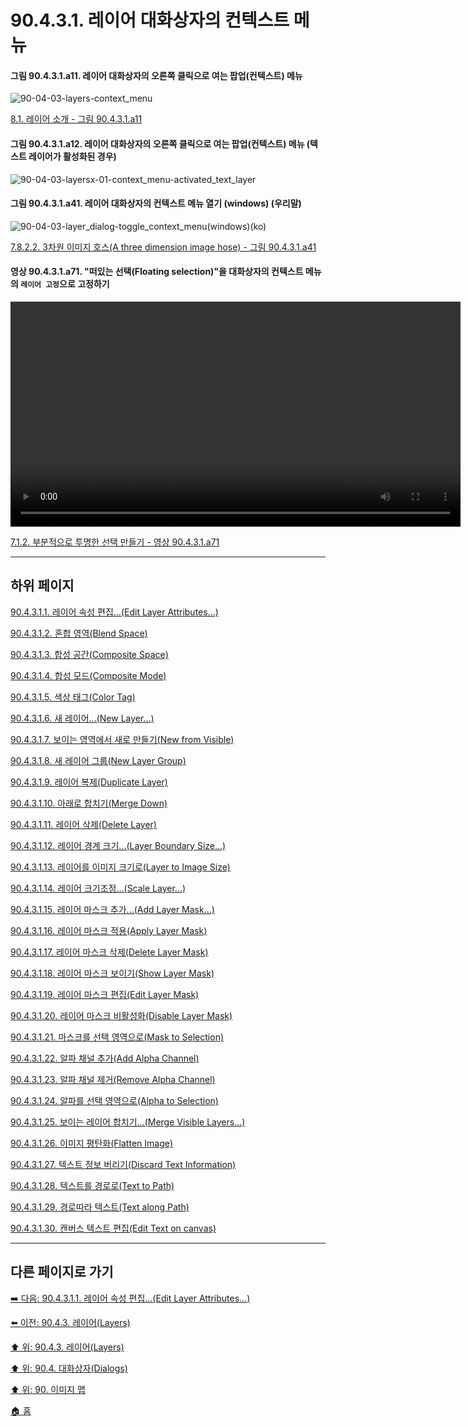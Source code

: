 # 90.4.3.1. 레이어 대화상자의 컨텍스트 메뉴

<a id="90-04-03-01-a11"></a>

#### 그림 90.4.3.1.a11. 레이어 대화상자의 오른쪽 클릭으로 여는 팝업(컨텍스트) 메뉴
![90-04-03-layers-context_menu](https://github.com/wonder13662/gimp/assets/15767104/8af04c42-4bdb-42f1-a95e-7f870b07b11b)

[8.1. 레이어 소개 - 그림 90.4.3.1.a11](./08-01-00-introduction-to-layers.md#90-04-03-01-a11)

<a id="90-04-03-01-a12"></a>

#### 그림 90.4.3.1.a12. 레이어 대화상자의 오른쪽 클릭으로 여는 팝업(컨텍스트) 메뉴 (텍스트 레이어가 활성화된 경우)
![90-04-03-layersx-01-context_menu-activated_text_layer](https://github.com/wonder13662/gimp/assets/15767104/dcfb1093-cf5c-41d9-b0f6-b05237025986)

<a id="90-04-03-01-a41"></a>

#### 그림 90.4.3.1.a41. 레이어 대화상자의 컨텍스트 메뉴 열기 (windows) (우리말)
![90-04-03-layer_dialog-toggle_context_menu(windows)(ko)](https://github.com/wonder13662/gimp/assets/15767104/faac9099-0657-4cd8-8bc0-b1bce6a098b6)

[7.8.2.2. 3차원 이미지 호스(A three dimension image hose) - 그림 90.4.3.1.a41](./07-08-02-02-three_dimension_image_hose.md#90-04-03-01-a41)

<a id="90-04-03-01-a71"></a>

#### 영상 90.4.3.1.a71. "떠있는 선택(Floating selection)"을 대화상자의 컨텍스트 메뉴의 `레이어 고정`으로 고정하기
<video controls="controls" width="720" src="https://github.com/wonder13662/gimp/assets/15767104/4ea970be-7bdb-4b9b-8c05-fdc3d899aae2"></video>

[7.1.2. 부분적으로 투명한 선택 만들기 - 영상 90.4.3.1.a71](./07-01-02-making_a_selection_partially_transparent.md#90-04-03-01-a71)

***

## 하위 페이지

[90.4.3.1.1. 레이어 속성 편집...(Edit Layer Attributes...)](./90-04-03-01-01-edit_layer_attributes.md)

[90.4.3.1.2. 혼합 영역(Blend Space)](./90-04-03-01-02-blend_space.md)

[90.4.3.1.3. 합성 공간(Composite Space)](./90-04-03-01-03-composite_space.md)

[90.4.3.1.4. 합성 모드(Composite Mode)](./90-04-03-01-04-composite_mode.md)

[90.4.3.1.5. 색상 태그(Color Tag)](./90-04-03-01-05-color_tag.md)

[90.4.3.1.6. 새 레이어...(New Layer...)](./90-04-03-01-06-new_layer.md)

[90.4.3.1.7. 보이는 영역에서 새로 만들기(New from Visible)](./90-04-03-01-07-new_from_visible.md)

[90.4.3.1.8. 새 레이어 그룹(New Layer Group)](./90-04-03-01-08-new_layer_group.md)

[90.4.3.1.9. 레이어 복제(Duplicate Layer)](./90-04-03-01-09-duplicate_layer.md)

[90.4.3.1.10. 아래로 합치기(Merge Down)](./90-04-03-01-10-merge_down.md)

[90.4.3.1.11. 레이어 삭제(Delete Layer)](./90-04-03-01-11-delete_layer.md)

[90.4.3.1.12. 레이어 경계 크기...(Layer Boundary Size...)](./90-04-03-01-12-layer_boundary_size.md)

[90.4.3.1.13. 레이어를 이미지 크기로(Layer to Image Size)](./90-04-03-01-13-layer_to_image_size.md)

[90.4.3.1.14. 레이어 크기조정...(Scale Layer...)](./90-04-03-01-14-scale_layer.md)

[90.4.3.1.15. 레이어 마스크 추가...(Add Layer Mask...)](./90-04-03-01-15-add_layer_mask.md)

[90.4.3.1.16. 레이어 마스크 적용(Apply Layer Mask)](./90-04-03-01-16-apply_layer_mask.md)

[90.4.3.1.17. 레이어 마스크 삭제(Delete Layer Mask)](./90-04-03-01-17-delete_layer_mask.md)

[90.4.3.1.18. 레이어 마스크 보이기(Show Layer Mask)](./90-04-03-01-18-show_layer_mask.md)

[90.4.3.1.19. 레이어 마스크 편집(Edit Layer Mask)](./90-04-03-01-19-edit_layer_mask.md)

[90.4.3.1.20. 레이어 마스크 비활성화(Disable Layer Mask)](./90-04-03-01-20-disable_layer_mask.md)

[90.4.3.1.21. 마스크를 선택 영역으로(Mask to Selection)](./90-04-03-01-21-mask_to_selection.md)

[90.4.3.1.22. 알파 채널 추가(Add Alpha Channel)](./90-04-03-01-22-add_alpha_channel.md)

[90.4.3.1.23. 알파 채널 제거(Remove Alpha Channel)](./90-04-03-01-23-remove_alpha_channel.md)

[90.4.3.1.24. 알파를 선택 영역으로(Alpha to Selection)](./90-04-03-01-24-alpha_to_selection.md)

[90.4.3.1.25. 보이는 레이어 합치기...(Merge Visible Layers...)](./90-04-03-01-25-merge_visible_layers.md)

[90.4.3.1.26. 이미지 평탄화(Flatten Image)](./90-04-03-01-26-flatten_image.md)

[90.4.3.1.27. 텍스트 정보 버리기(Discard Text Information)](./90-04-03-01-27-discard_text_information.md)

[90.4.3.1.28. 텍스트를 경로로(Text to Path)](./90-04-03-01-28-text_to_path.md)

[90.4.3.1.29. 경로따라 텍스트(Text along Path)](./90-04-03-01-29-text_along_path.md)

[90.4.3.1.30. 캔버스 텍스트 편집(Edit Text on canvas)](./90-04-03-01-30-edit_text_on_canvas.md)

***

## 다른 페이지로 가기

[➡️ 다음: 90.4.3.1.1. 레이어 속성 편집...(Edit Layer Attributes...)](./90-04-03-01-01-edit_layer_attributes.md)

[⬅️ 이전: 90.4.3. 레이어(Layers)](./90-04-03-00-layers.md)

[⬆️ 위: 90.4.3. 레이어(Layers)](./90-04-03-00-layers.md)

[⬆️ 위: 90.4. 대화상자(Dialogs)](./90-04-00-dialogs.md)

[⬆️ 위: 90. 이미지 맵](./90-00-image-map.md)

[🏠 홈](./00-home.md)
